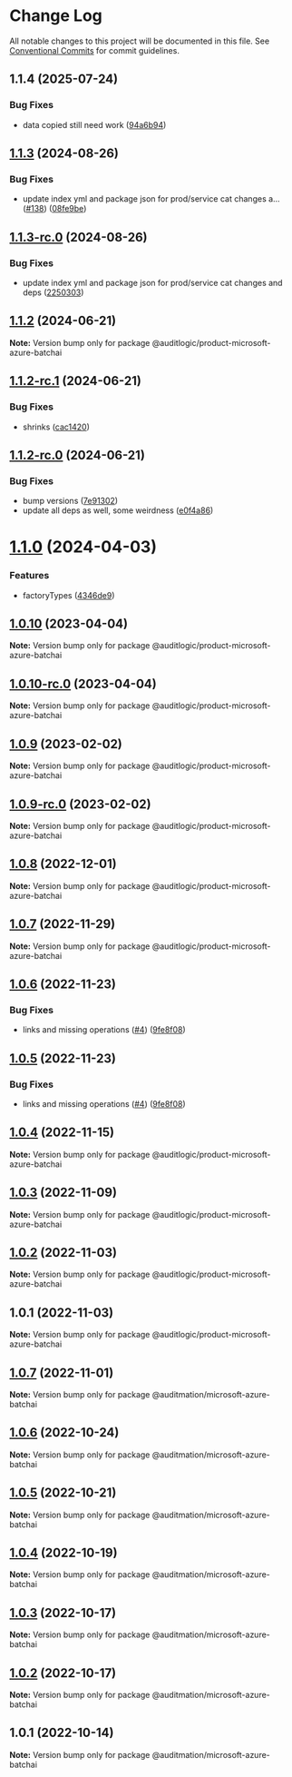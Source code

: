 # Change Log

All notable changes to this project will be documented in this file.
See [Conventional Commits](https://conventionalcommits.org) for commit guidelines.

## 1.1.4 (2025-07-24)


### Bug Fixes

* data copied still need work ([94a6b94](https://github.com/zerobias-org/product/commit/94a6b942fb0516367548599d739529536132755a))





## [1.1.3](https://github.com/auditlogic/product/compare/@auditlogic/product-microsoft-azure-batchai@1.1.2...@auditlogic/product-microsoft-azure-batchai@1.1.3) (2024-08-26)


### Bug Fixes

* update index yml and package json for prod/service cat changes a… ([#138](https://github.com/auditlogic/product/issues/138)) ([08fe9be](https://github.com/auditlogic/product/commit/08fe9beb1c8457462a19bc69caa02e6212d97e1a))





## [1.1.3-rc.0](https://github.com/auditlogic/product/compare/@auditlogic/product-microsoft-azure-batchai@1.1.2...@auditlogic/product-microsoft-azure-batchai@1.1.3-rc.0) (2024-08-26)


### Bug Fixes

* update index yml and package json for prod/service cat changes and deps ([2250303](https://github.com/auditlogic/product/commit/225030363a363608240135b7ebed386b28f01e4b))





## [1.1.2](https://github.com/auditlogic/product/compare/@auditlogic/product-microsoft-azure-batchai@1.1.2-rc.1...@auditlogic/product-microsoft-azure-batchai@1.1.2) (2024-06-21)

**Note:** Version bump only for package @auditlogic/product-microsoft-azure-batchai





## [1.1.2-rc.1](https://github.com/auditlogic/product/compare/@auditlogic/product-microsoft-azure-batchai@1.1.2-rc.0...@auditlogic/product-microsoft-azure-batchai@1.1.2-rc.1) (2024-06-21)


### Bug Fixes

* shrinks ([cac1420](https://github.com/auditlogic/product/commit/cac14200fefcd8183ab69fe89a47bd3f70f563e9))





## [1.1.2-rc.0](https://github.com/auditlogic/product/compare/@auditlogic/product-microsoft-azure-batchai@1.1.0...@auditlogic/product-microsoft-azure-batchai@1.1.2-rc.0) (2024-06-21)


### Bug Fixes

* bump versions ([7e91302](https://github.com/auditlogic/product/commit/7e913023b8b312150ed7762c32fbbe616be71de5))
* update all deps as well, some weirdness ([e0f4a86](https://github.com/auditlogic/product/commit/e0f4a864714e2d3de6bbf3da014d5312fe53be2f))





# [1.1.0](https://github.com/auditlogic/product/compare/@auditlogic/product-microsoft-azure-batchai@1.0.10...@auditlogic/product-microsoft-azure-batchai@1.1.0) (2024-04-03)


### Features

* factoryTypes ([4346de9](https://github.com/auditlogic/product/commit/4346de92693aee892fccf725338ffc7b80ab182b))





## [1.0.10](https://github.com/auditlogic/product/compare/@auditlogic/product-microsoft-azure-batchai@1.0.9...@auditlogic/product-microsoft-azure-batchai@1.0.10) (2023-04-04)

**Note:** Version bump only for package @auditlogic/product-microsoft-azure-batchai





## [1.0.10-rc.0](https://github.com/auditlogic/product/compare/@auditlogic/product-microsoft-azure-batchai@1.0.9...@auditlogic/product-microsoft-azure-batchai@1.0.10-rc.0) (2023-04-04)

**Note:** Version bump only for package @auditlogic/product-microsoft-azure-batchai





## [1.0.9](https://github.com/auditlogic/product/compare/@auditlogic/product-microsoft-azure-batchai@1.0.8...@auditlogic/product-microsoft-azure-batchai@1.0.9) (2023-02-02)

**Note:** Version bump only for package @auditlogic/product-microsoft-azure-batchai





## [1.0.9-rc.0](https://github.com/auditlogic/product/compare/@auditlogic/product-microsoft-azure-batchai@1.0.8...@auditlogic/product-microsoft-azure-batchai@1.0.9-rc.0) (2023-02-02)

**Note:** Version bump only for package @auditlogic/product-microsoft-azure-batchai





## [1.0.8](https://github.com/auditlogic/product/compare/@auditlogic/product-microsoft-azure-batchai@1.0.7...@auditlogic/product-microsoft-azure-batchai@1.0.8) (2022-12-01)

**Note:** Version bump only for package @auditlogic/product-microsoft-azure-batchai





## [1.0.7](https://github.com/auditlogic/product/compare/@auditlogic/product-microsoft-azure-batchai@1.0.6...@auditlogic/product-microsoft-azure-batchai@1.0.7) (2022-11-29)

**Note:** Version bump only for package @auditlogic/product-microsoft-azure-batchai





## [1.0.6](https://github.com/auditlogic/product/compare/@auditlogic/product-microsoft-azure-batchai@1.0.4...@auditlogic/product-microsoft-azure-batchai@1.0.6) (2022-11-23)


### Bug Fixes

* links and missing operations ([#4](https://github.com/auditlogic/product/issues/4)) ([9fe8f08](https://github.com/auditlogic/product/commit/9fe8f08fe7c57fdb79f991ac35bd6ac2e7dcad38))





## [1.0.5](https://github.com/auditlogic/product/compare/@auditlogic/product-microsoft-azure-batchai@1.0.4...@auditlogic/product-microsoft-azure-batchai@1.0.5) (2022-11-23)


### Bug Fixes

* links and missing operations ([#4](https://github.com/auditlogic/product/issues/4)) ([9fe8f08](https://github.com/auditlogic/product/commit/9fe8f08fe7c57fdb79f991ac35bd6ac2e7dcad38))





## [1.0.4](https://github.com/auditlogic/product/compare/@auditlogic/product-microsoft-azure-batchai@1.0.3...@auditlogic/product-microsoft-azure-batchai@1.0.4) (2022-11-15)

**Note:** Version bump only for package @auditlogic/product-microsoft-azure-batchai





## [1.0.3](https://github.com/auditlogic/product/compare/@auditlogic/product-microsoft-azure-batchai@1.0.2...@auditlogic/product-microsoft-azure-batchai@1.0.3) (2022-11-09)

**Note:** Version bump only for package @auditlogic/product-microsoft-azure-batchai





## [1.0.2](https://github.com/auditlogic/product/compare/@auditlogic/product-microsoft-azure-batchai@1.0.1...@auditlogic/product-microsoft-azure-batchai@1.0.2) (2022-11-03)

**Note:** Version bump only for package @auditlogic/product-microsoft-azure-batchai





## 1.0.1 (2022-11-03)

**Note:** Version bump only for package @auditlogic/product-microsoft-azure-batchai





## [1.0.7](https://github.com/auditmation/store-content/compare/@auditmation/microsoft-azure-batchai@1.0.6...@auditmation/microsoft-azure-batchai@1.0.7) (2022-11-01)

**Note:** Version bump only for package @auditmation/microsoft-azure-batchai





## [1.0.6](https://github.com/auditmation/store-content/compare/@auditmation/microsoft-azure-batchai@1.0.5...@auditmation/microsoft-azure-batchai@1.0.6) (2022-10-24)

**Note:** Version bump only for package @auditmation/microsoft-azure-batchai





## [1.0.5](https://github.com/auditmation/store-content/compare/@auditmation/microsoft-azure-batchai@1.0.4...@auditmation/microsoft-azure-batchai@1.0.5) (2022-10-21)

**Note:** Version bump only for package @auditmation/microsoft-azure-batchai





## [1.0.4](https://github.com/auditmation/store-content/compare/@auditmation/microsoft-azure-batchai@1.0.3...@auditmation/microsoft-azure-batchai@1.0.4) (2022-10-19)

**Note:** Version bump only for package @auditmation/microsoft-azure-batchai





## [1.0.3](https://github.com/auditmation/store-content/compare/@auditmation/microsoft-azure-batchai@1.0.2...@auditmation/microsoft-azure-batchai@1.0.3) (2022-10-17)

**Note:** Version bump only for package @auditmation/microsoft-azure-batchai





## [1.0.2](https://github.com/auditmation/store-content/compare/@auditmation/microsoft-azure-batchai@1.0.1...@auditmation/microsoft-azure-batchai@1.0.2) (2022-10-17)

**Note:** Version bump only for package @auditmation/microsoft-azure-batchai





## 1.0.1 (2022-10-14)

**Note:** Version bump only for package @auditmation/microsoft-azure-batchai
